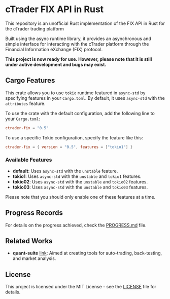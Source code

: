# cTrader FIX API in Rust

This repository is an unofficial Rust implementation of the FIX API in Rust for the cTrader trading platform

Built using the async runtime library, it provides an asynchronous and simple interface for interacting with the cTrader platform through the Financial Information eXchange (FIX) protocol.

**This project is now ready for use. However, please note that it is still under active development and bugs may exist.**

## Cargo Features

This crate allows you to use `tokio` runtime featured in `async-std` by specifying features in your `Cargo.toml`. By default, it uses `async-std` with the `attributes` feature. 

To use the crate with the default configuration, add the following line to your `Cargo.toml`:

```toml
ctrader-fix = "0.5"
```

To use a specific Tokio configuration, specify the feature like this:

```toml
ctrader-fix = { version = "0.5", features = ["tokio1"] }
```

### Available Features

- **default**: Uses `async-std` with the `unstable` feature.
- **tokio1**: Uses `async-std` with the `unstable` and `tokio1` features.
- **tokio02**: Uses `async-std` with the `unstable` and `tokio02` features.
- **tokio03**: Uses `async-std` with the `unstable` and `tokio03` features.

Please note that you should only enable one of these features at a time.


## Progress Records

For details on the progress achieved, check the [PROGRESS.md](./PROGRESS.md) file.


## Related Works

- **quant-suite** [link](https://github.com/geminik23/quant-suite): Aimed at creating tools for auto-trading, back-testing, and market analysis. 

## License

This project is licensed under the MIT License - see the [LICENSE](./LICENSE) file for details.


